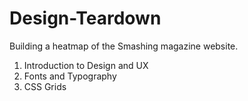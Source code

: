 # Design-Teardown
Building a heatmap of the Smashing magazine website.

1. Introduction to Design and UX
2. Fonts and Typography
3. CSS Grids